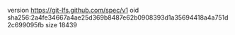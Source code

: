 version https://git-lfs.github.com/spec/v1
oid sha256:2a4fe34667a4ae25d369b8487e62b0908393d1a35694418a4a751d2c699095fb
size 18439
